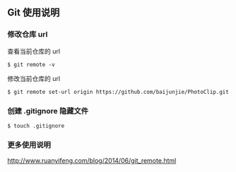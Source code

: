 ## Git 使用说明

### 修改仓库 url

查看当前仓库的 url

```shell
$ git remote -v
```

修改当前仓库的 url

```shell
$ git remote set-url origin https://github.com/baijunjie/PhotoClip.git
```

### 创建 .gitignore 隐藏文件

```shell
$ touch .gitignore
```

### 更多使用说明

http://www.ruanyifeng.com/blog/2014/06/git_remote.html